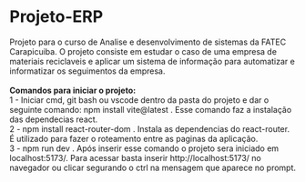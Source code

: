 # Projeto-ERP <br>
Projeto para o curso de Analise e desenvolvimento de sistemas da FATEC Carapicuiba. O projeto consiste em estudar o caso de uma empresa de materiais reciclaveis e aplicar um sistema de informação para automatizar e informatizar os seguimentos da empresa.<br> <br>
<strong>Comandos para iniciar o projeto:</strong> <br>
1  - Iniciar cmd, git bash ou vscode dentro da pasta do projeto e dar o seguinte comando: npm install vite@latest . Esse comando faz a 
instalação das dependecias react.<br>
2 - npm install react-router-dom . Instala as dependencias do react-router. É utilizado para fazer o roteamento entre as paginas da aplicação.<br>
3 - npm run dev . Após inserir esse comando o projeto sera iniciado em localhost:5173/. Para acessar basta inserir http://localhost:5173/ no navegador ou 
clicar segurando o ctrl na mensagem que aparece no prompt.
